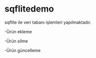 # sqflitedemo

sqflite ile veri tabanı işlemleri yapılmaktadır.

-Ürün ekleme

-Ürün silme

-Ürün güncelleme
